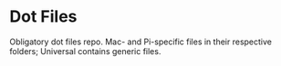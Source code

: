 # Dot Files #

Obligatory dot files repo. Mac- and Pi-specific files in their respective folders; Universal contains generic files.
